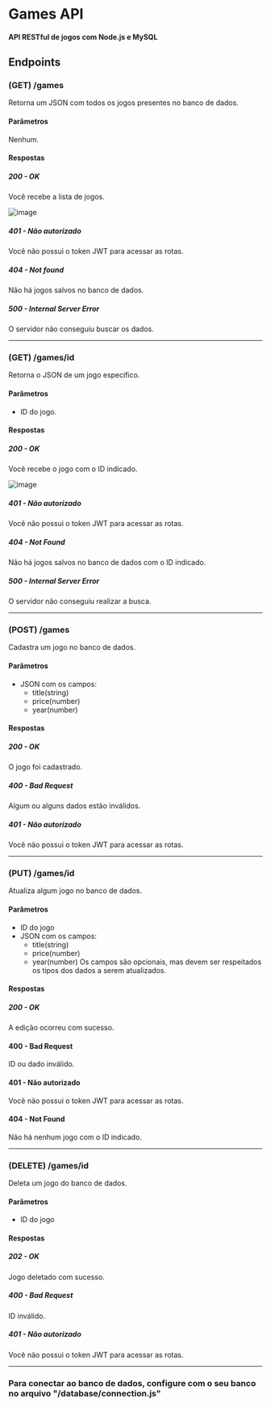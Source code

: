 # Games API
#### API RESTful de jogos com Node.js e MySQL
## Endpoints
### (GET) /games
Retorna um JSON com todos os jogos presentes no banco de dados.
#### Parâmetros
Nenhum.
#### Respostas
##### 200 - OK
Você recebe a lista de jogos.

![image](https://user-images.githubusercontent.com/99913525/216788596-c5a79368-3295-4559-8cf7-e12c5d05e4a5.png)
##### 401 - Não autorizado
Você não possui o token JWT para acessar as rotas.
##### 404 - Not found
Não há jogos salvos no banco de dados.
##### 500 - Internal Server Error
O servidor não conseguiu buscar os dados.
***
### (GET) /games/id
Retorna o JSON de um jogo específico.
#### Parâmetros
- ID do jogo.
#### Respostas
##### 200 - OK
Você recebe o jogo com o ID indicado.

![image](https://user-images.githubusercontent.com/99913525/216788660-51c9c0be-f423-4dad-835d-b77ddb02f719.png)
##### 401 - Não autorizado
Você não possui o token JWT para acessar as rotas.
##### 404 - Not Found
Não há jogos salvos no banco de dados com o ID indicado.
##### 500 - Internal Server Error
O servidor não conseguiu realizar a busca.
***
### (POST) /games
Cadastra um jogo no banco de dados.
#### Parâmetros
- JSON com os campos:
  - title(string)
  - price(number)
  - year(number)
#### Respostas
##### 200 - OK
O jogo foi cadastrado.
##### 400 - Bad Request
Algum ou alguns dados estão inválidos.
##### 401 - Não autorizado
Você não possui o token JWT para acessar as rotas.
***
### (PUT) /games/id
Atualiza algum jogo no banco de dados.
#### Parâmetros
- ID do jogo
- JSON com os campos:
  - title(string)
  - price(number)
  - year(number)
Os campos são opcionais, mas devem ser respeitados os tipos dos dados a serem atualizados.
#### Respostas
##### 200 - OK
A edição ocorreu com sucesso.
#### 400 - Bad Request
ID ou dado inválido.
#### 401 - Não autorizado
Você não possui o token JWT para acessar as rotas.
#### 404 - Not Found
Não há nenhum jogo com o ID indicado.
***
### (DELETE) /games/id
Deleta um jogo do banco de dados.
#### Parâmetros
- ID do jogo
#### Respostas
##### 202 - OK
Jogo deletado com sucesso.
##### 400 - Bad Request
ID inválido.
##### 401 - Não autorizado
Você não possui o token JWT para acessar as rotas.
***
### Para conectar ao banco de dados, configure com o seu banco no arquivo "/database/connection.js"
